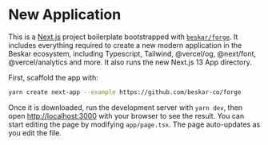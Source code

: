 # New Application

This is a [Next.js](https://nextjs.org/) project boilerplate bootstrapped with [`beskar/forge`](https://github.com/beskar-co/forge). It includes everything required to create a new modern application in the Beskar ecosystem, including Typescript, Tailwind, @vercel/og, @next/font, @vercel/analytics and more. It also runs the new Next.js 13 App directory.

First, scaffold the app with:

```bash
yarn create next-app --example https://github.com/beskar-co/forge
```

Once it is downloaded, run the development server with `yarn dev`, then open [http://localhost:3000](http://localhost:3000) with your browser to see the result. You can start editing the page by modifying `app/page.tsx`. The page auto-updates as you edit the file.
